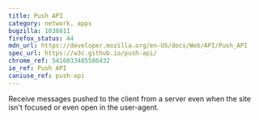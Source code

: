 ```yaml
---
title: Push API
category: network, apps
bugzilla: 1038811
firefox_status: 44
mdn_url: https://developer.mozilla.org/en-US/docs/Web/API/Push_API
spec_url: https://w3c.github.io/push-api/
chrome_ref: 5416033485586432
ie_ref: Push API
caniuse_ref: push-api
---
```


Receive messages pushed to the client from a server even when the site isn't focused or even open in the user-agent.
